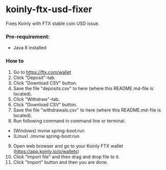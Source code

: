 # koinly-ftx-usd-fixer
Fixes Koinly with FTX stable coin USD issue.

### Pre-requirement:
- Java 8 installed

### How to
1. Go to https://ftx.com/wallet
2. Click "Deposit"-tab.
3. Click "Download CSV" button.
4. Save the file "deposits.csv" to here (where this README.md-file is located).
5. Click "Withdraw"-tab.
6. Click "Download CSV" button.
7. Save the file "withdrawals.csv" to here (where this README.md-file is located).
8. Run following command in command line or terminal:
* (Windows) mvnw spring-boot:run
* (Linux) ./mvnw spring-boot:run
9. Open web browser and go to your Koinly FTX wallet (https://app.koinly.io/p/wallets)
10. Click "Import file" and then drag and drop file to it.
11. Click "Import" button and then you are done.
